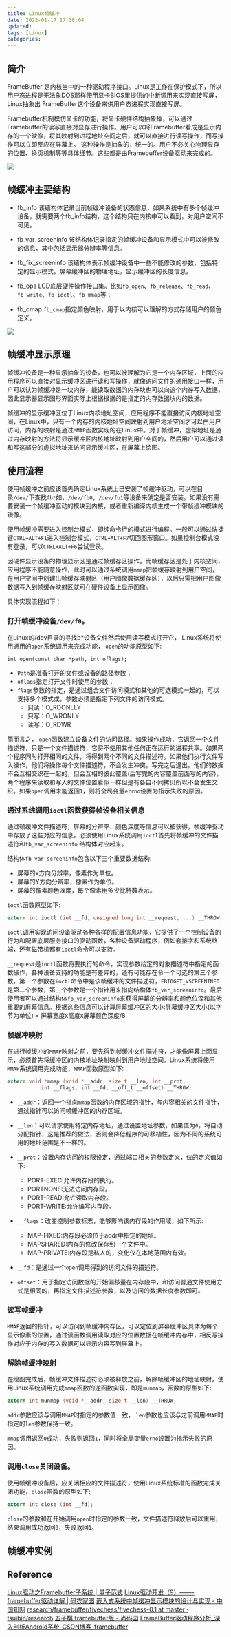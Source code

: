 ```yaml
---
title: Linux帧缓冲
date: 2022-01-17 17:38:04
updated:
tags: [Linux]
categories:
---
```

## 简介

FrameBuffer 是内核当中的一种驱动程序接口。Linux是工作在保护模式下，所以用户态进程是无法象DOS那样使用显卡BIOS里提供的中断调用来实现直接写屏，Linux抽象出 FrameBuffer这个设备来供用户态进程实现直接写屏。

Framebuffer机制模仿显卡的功能，将显卡硬件结构抽象掉，可以通过Framebuffer的读写直接对显存进行操作。用户可以将Framebuffer看成是显示内存的一个映像，将其映射到进程地址空间之后，就可以直接进行读写操作，而写操作可以立即反应在屏幕上。 这种操作是抽象的，统一的。用户不必关心物理显存的位置、换页机制等等具体细节。这些都是由Framebuffer设备驱动来完成的。 

![](https://gitee.com/dominic_z/markdown_picbed/raw/master/img/20220118092227.png)

## 帧缓冲主要结构
- fb_info
    该结构体记录当前帧缓冲设备的状态信息，如果系统中有多个帧缓冲设备，就需要两个fb_info结构，这个结构只在内核中可以看到，对用户空间不可见。

- fb_var_screeninfo
    该结构体记录指定的帧缓冲设备和显示模式中可以被修改的信息，其中包括显示器分辨率等信息。

- fb_fix_screeninfo
    该结构体表示帧缓冲设备中一些不能修改的参数，包括特定的显示模式，屏幕缓冲区的物理地址，显示缓冲区的长度信息。

- fb_ops
    LCD底层硬件操作接口集。比如`fb_open`、`fb_release`、`fb_read`、`fb_write`、`fb_ioctl`、`fb_mmap`等：


- fb_cmap
    `fb_cmap`指定颜色映射，用于以内核可以理解的方式存储用户的颜色定义。


![](https://gitee.com/dominic_z/markdown_picbed/raw/master/img/20220117192106.png)

## 帧缓冲显示原理
帧缓冲设备是一种显示抽象的设备，也可以被理解为它是一个内存区域，上面的应用程序可以直接对显示缓冲区进行读和写操作，就像访问文件的通用接口一样，用户可以认为帧缓冲是一块内存，能读取数据的内存块也可以向这个内存写入数据，因此显示器显示图形界面实际上根据根据的是指定的内存数据块内的数据。

帧缓冲的显示缓冲区位于Linux内核地址空间，应用程序不能直接访问内核地址空间，在Linux中，只有一个内存的内核地址空间映射到用户地址空间才可以由用户访问，内存的映射是通过`MMAP`函数实现的在Linux中。对于帧缓冲，虚拟地址是通过内存映射的方法将显示缓冲区内核地址映射到用户空间的，然后用户可以通过读和写这部分的虚拟地址来访问显示缓冲区，在屏幕上绘图。

## 使用流程

使用帧缓冲之前应该首先确定Linux系统上已安装了帧缓冲驱动，可以在目录`/dev/`下查找`fb*`如，`/dev/fb0, /dev/fb1`等设备来确定是否安装。如果没有需要安装一个帧缓冲驱动的模块到内核，或者重新编译内核生成一个带帧缓冲模块的镜像。

使用帧缓冲需要进入控制台模式，即纯命令行的模式进行编程。一般可以通过快捷键`CTRL+ALT+F1`进入控制台模式，`CTRL+ALT+F7`切回图形窗口。如果控制台模式没有登录，可以`CTRL+ALT+F6`尝试登录。

因硬件显示设备的物理显示区是通过帧缓存区操作，而帧缓存区是处于内核空间，应用程序不能随意操作，此时可以通过系统调用`mmap`把帧缓存映射到用户空间，在用户空间中创建出帧缓存映射区（用户图像数据缓存区），以后只需把用户图像数据写入到帧缓存映射区就可在硬件设备上显示图像。



具体实现流程如下：

### 打开帧缓冲设备`/dev/f0`。
在Linux的/dev目录的寻找b*设备文件然后使用读写模式打开它， Linux系统将使用通用的`open`系统调用来完成功能， `open`的功能原型如下:
```
int open(const char *path, int oflags);
```
- `Path`是准备打开的文件或设备的路径参数；
- `oflags`指定打开文件时使用的参数；
- `flags`参数的指定，是通过组合文件访问模式和其他的可选模式一起的，可以支持多个模式或，参数必须是指定下列文件的访问模式。
    - 只读：O_RDONLLY
    - 只写：O_WRONLY
    - 读写：O_RDWR


简而言之， `open`函数建立设备文件的访问路径。如果操作成功，它返回一个文件描述符，只是一个文件描述符，它将不使用其他任何正在运行的进程共享。如果两个程序同时打开相同的文件，将得到两个不同的文件描述符。如果他们执行文件写入操作，他们将操作每个文件描述符，不会发生冲突，写完之后退出。他们的数据不会互相交织在一起的，但会互相的彼此覆盖(后写完的内容覆盖前面写的内容)，两个程序来读取和写入的文件位置看似一样但是有各自不同拷贝所以不会发生交织。如果`open`调用未能返回`1`，则将全局变量`errno`设置为指示失败的原因。


### 通过系统调用`ioctl`函数获得帧设备相关信息

通过顿缓冲文件描述符，屏幕的分辨率、颜色深度等信息可以被获得，帧缓冲驱动中存放了这些对应的信息，必须使用Linux系统调用`ioctl`首先将帧缓冲的文件描述符和`fb_var_screeninfo` 结构体对应起来。

结构体`fb_var_screeninfo`包含以下三个重要数据结构:
- 屏幕的x方向分辨率，像素作为单位。
- 屏幕的Y方向分辨率，像素作为单位。
- 屏幕的像素颜色深度，每个像素用多少比特数表示。

`ioctl`函数原型如下:
```c
extern int ioctl (int __fd, unsigned long int __request, ...) __THROW;
```
`ioctl`调用实现访问设备驱动各种各样的配置信息功能，它提供了一个控制设备的行为和配置底层服务接口的驱动函数，各种设备驱动程序，例如套接字和系统终端，还有磁带机都有`ioctl`命令可以支持。

`__request`是`ioctl`函数将要执行的命令，实现参数给定的对象描述符中指定的函数操作，各种设备支持的功能是有差异的，还有可能存在令一个可选的第三个参数，第一个参数在`ioctl`命令中是该帧缓冲的文件描述符，`FBIOGET_VSCREENINFO`是第二个参数，第三个参数是一个指针用来指向结构体`fb_var_screeninfo`。最后使用者可以通过结构体`fb_var_screeninfo`来获得屏幕的分辨率和颜色位深和其他重要的屏幕信息。根据这些信息可以计算屏幕缓冲区的大小:屏幕缓冲区大小(以字节为单位) = 屏幕宽度x高度x屏幕颜色深度/8

### 帧缓冲映射
在进行帧缓冲的`MMAP`映射之前，要先得到帧缓冲文件描述符，才能像屏幕上面显示，必须首先将缓冲区的内核地址映射映射到用户地址空间。Linux系统将使用`MMAP`系统调用完成功能，`MMAP`函数原型如下:
```c
extern void *mmap (void *__addr, size_t __len, int __prot,
		   int __flags, int __fd, __off_t __offset) __THROW;
```
- `__addr`：返回一个指向`mmap`函数的内存区域的指针，与内容相关的文件指针，通过指针可以访问帧缓冲区的内存区域。
- `__len`：可以请求使用特定内存地址，通过设置地址参数，如果值为`0`，将自动分配指针，这是推荐的做法，否则会降低程序的可移植性，因为不同的系统可用的地址范围是不一样的。

- `__prot`：设置内存访问的权限设定，通过端口相关的参数定义，位的定义值如下:
    - PORT-EXEC:允许内存段的执行。
    - PORTNONE:无法访问内存段。
    - PORT-READ:允许读取内存段。
    - PORT-WRITE:允许编写内存段。

- `__flags`：改变控制参数标志，能够影响该内存段的作用域，如下所示:
    - MAP-FIXED:内存段必须位于addr中指定的地址。
    - MAPSHARED:内存的修改保存到一个文件中。
    - MAP-PRIVATE:内存段是私人的，变化仅在本地范围内有效。

-  `__fd`：是通过一个`open`调用得到的访问文件的描述符。

- `offset`：用于指定访问数据的开始偏移量在内存段中，和访问普通文件使用方式是相同的，再指定文件描述符参数，以及访问的数据长度参数即可。

### 读写帧缓冲

`MMAP`返回的指针，可以访问到帧缓冲内存区，可以定位到屏幕缓冲区具体为每个显示像素的位置，通过读函数调用读取对应的位置数据在帧缓冲内存中，相反写操作对应于内存的写入数据可以显示内容写到屏幕上。
### 解除帧缓冲映射

在绘图完成后，帧缓冲文件描述符必须被释放之前，解除帧缓冲区的地址映射，使用Linux系统调用完成`mmap`函数的逆函数实现，即是`munmap`，函数的原型如下:
```c
extern int munmap (void *__addr, size_t __len) __THROW;
```

`addr`参数应该与调用`MMAP`时指定的参数值一致， `len`参数也应该与之前调用`MMAP`时指定的`len`参数保持一致。

`mmap`调用返回`0`成功，失败则返回`1`，同时将全局变量`erno`设置为指示失败的原因。

### 调用`close`关闭设备。

使用帧缓冲设备后，应关闭相应的文件描述符，使用Linux系统标准的函数完成关闭功能，`close`函数的原型如下:
```c
extern int close (int __fd);
```
`close`的参数和在开始调用`open`时指定的参数一致，文件描述符释放后可以重用，结束调用成功返回`0`，失败返回`1`。


## 帧缓冲实例

## Reference
[Linux驱动之Framebuffer子系统 | 量子范式](https://carlyleliu.github.io/2021/Linux%E9%A9%B1%E5%8A%A8%E4%B9%8BFramebuffer%E5%AD%90%E7%B3%BB%E7%BB%9F/)
[Linux驱动开发（9）——- framebuffer驱动详解 | 码农家园](https://www.codenong.com/cs106598190/)
[嵌入式系统中帧缓冲显示模块的设计与实现 - 中国知网](https://kns.cnki.net/kcms/detail/detail.aspx?dbcode=CMFD&dbname=CMFD201502&filename=1015587486.nh&uniplatform=NZKPT&v=KNvhApgKTzqH-mWxqP6f8BkbDR9mSjPHz8PfaxqDg2f1j30XqnHzSDsvwoqz-CbX)
[research/framebuffer/fivechess/fivechess-0.1 at master · tsuibin/research](https://github.com/tsuibin/research/tree/master/framebuffer/fivechess/fivechess-0.1)
[五子棋 framebuffer版 - 尚码园](https://www.shangmayuan.com/a/f67d260756ce42258a9ed4ef.html)
[FrameBuffer驱动程序分析_深入剖析Android系统-CSDN博客_framebuffer](https://blog.csdn.net/yangwen123/article/details/12096483)